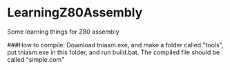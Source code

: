 # LearningZ80Assembly
Some learning things for Z80 assembly

###How to compile:
Download tniasm.exe, and make a folder called "tools", put tniasm.exe in this folder, and run build.bat.
The compiled file should be called "simple.com"
